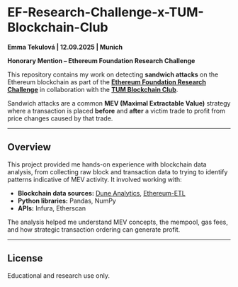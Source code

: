 # EF-Research-Challenge-x-TUM-Blockchain-Club

**Emma Tekulová | 12.09.2025 | Munich**

**Honorary Mention – Ethereum Foundation Research Challenge**

This repository contains my work on detecting **sandwich attacks** on the Ethereum blockchain as part of the **[Ethereum Foundation Research Challenge](https://apply.tum-blockchain.com/ef-research-challenge)** in collaboration with the **[TUM Blockchain Club](https://www.tum-blockchain.com)**.

Sandwich attacks are a common **MEV (Maximal Extractable Value)** strategy where a transaction is placed **before** and **after** a victim trade to profit from price changes caused by that trade.

---

## Overview

This project provided me hands-on experience with blockchain data analysis, from collecting raw block and transaction data to trying to identify patterns indicative of MEV activity. It involved working with:

* **Blockchain data sources:** [Dune Analytics](https://dune.com/), [Ethereum-ETL](https://github.com/ethereum/ethereum-etl)
* **Python libraries:** Pandas, NumPy
* **APIs:** Infura, Etherscan

The analysis helped me understand MEV concepts, the mempool, gas fees, and how strategic transaction ordering can generate profit.

---

## License

Educational and research use only.
